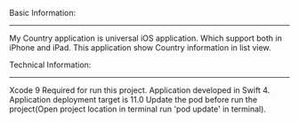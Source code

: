 Basic Information:
_________________________________
My Country application is universal iOS application. Which support both in iPhone and iPad.
This application show Country information in list view.

Technical Information:
_________________________________
Xcode 9 Required for run this project.
Application developed in Swift 4.
Application deployment target is 11.0
Update the pod before run the project(Open project location in terminal run 'pod update' in terminal).
